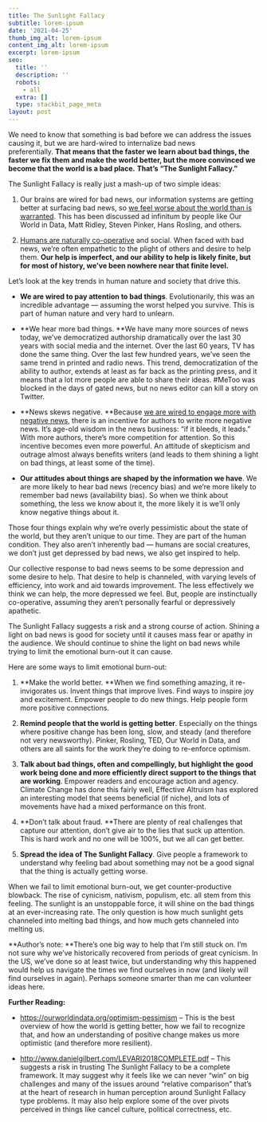 ```yaml
---
title: The Sunlight Fallacy
subtitle: lorem-ipsum
date: '2021-04-25'
thumb_img_alt: lorem-ipsum
content_img_alt: lorem-ipsum
excerpt: lorem-ipsum
seo:
  title: ''
  description: ''
  robots:
    - all
  extra: []
  type: stackbit_page_meta
layout: post
---
```

We need to know that something is bad before we can address the issues causing it, but we are hard-wired to internalize bad news preferentially. **That means that the faster we learn about bad things, the faster we fix them and make the world better, but the more convinced we become that the world is a bad place.** **That’s “The Sunlight Fallacy.”**

The Sunlight Fallacy is really just a mash-up of two simple ideas:

1.  Our brains are wired for bad news, our information systems are getting better at surfacing bad news, so [we feel worse about the world than is warranted](https://ourworldindata.org/optimism-pessimism). This has been discussed ad infinitum by people like Our World in Data, Matt Ridley, Steven Pinker, Hans Rosling, and others.

2.  [Humans are naturally co-operative](https://www.nature.com/articles/nature11467.epdf?referrer_access_token=vZ4NB0eWstY85ZiptUSQM9RgN0jAjWel9jnR3ZoTv0OuWnzgZWIYIT6G8DCrDRW76b7kYf3RDJyFw_M1lGJ_CWxJEPz0SXdPQuFmlyicmGZzPGQebvZaSo5zWnlA-cvDmzphOhsTQJLZ0DlpE8Q_cVbIzwV53pWP1Ns6Q17prBLqJ4nzq3\_of087DifQ8H4CDkmXlTMK0gJKVT7XOWrq8Scc3W5FcY_tPhMaWAFFdgaojefcZqEEXrpSq3A-H0BeX1VBLiDwvZCM6gfvZ4\_lyei6h9tsA_rv50MDS7zY-Do%3D\&tracking_referrer=www.scientificamerican.com) and social. When faced with bad news, we’re often empathetic to the plight of others and desire to help them. **Our help is imperfect, and our ability to help is likely finite, but for most of history, we’ve been nowhere near that finite level.**

Let’s look at the key trends in human nature and society that drive this.

*   **We are wired to pay attention to bad things**. Evolutionarily, this was an incredible advantage — assuming the worst helped you survive. This is part of human nature and very hard to unlearn.

<!---->

*   **We hear more bad things. **We have many more sources of news today, we’ve democratized authorship dramatically over the last 30 years with social media and the internet. Over the last 60 years, TV has done the same thing. Over the last few hundred years, we’ve seen the same trend in printed and radio news. This trend, democratization of the ability to author, extends at least as far back as the printing press, and it means that a lot more people are able to share their ideas. #MeToo was blocked in the days of gated news, but no news editor can kill a story on Twitter.

<!---->

*   **News skews negative. **Because [we are wired to engage more with negative news](https://www.pnas.org/content/116/38/18888), there is an incentive for authors to write more negative news. It’s age-old wisdom in the news business: “if it bleeds, it leads.” With more authors, there’s more competition for attention. So this incentive becomes even more powerful. An attitude of skepticism and outrage almost always benefits writers (and leads to them shining a light on bad things, at least some of the time).

<!---->

*   **Our attitudes about things are shaped by the information we have**. We are more likely to hear bad news (recency bias) and we’re more likely to remember bad news (availability bias). So when we think about something, the less we know about it, the more likely it is we’ll only know negative things about it.

Those four things explain why we’re overly pessimistic about the state of the world, but they aren’t unique to our time. They are part of the human condition. They also aren’t inherently bad — humans are social creatures, we don’t just get depressed by bad news, we also get inspired to help.

Our collective response to bad news seems to be some depression and some desire to help. That desire to help is channeled, with varying levels of efficiency, into work and aid towards improvement. The less effectively we think we can help, the more depressed we feel. But, people are instinctually co-operative, assuming they aren’t personally fearful or depressively apathetic.

The Sunlight Fallacy suggests a risk and a strong course of action. Shining a light on bad news is good for society until it causes mass fear or apathy in the audience. We should continue to shine the light on bad news while trying to limit the emotional burn-out it can cause.

Here are some ways to limit emotional burn-out:

1.  **Make the world better. **When we find something amazing, it re-invigorates us. Invent things that improve lives. Find ways to inspire joy and excitement. Empower people to do new things. Help people form more positive connections.

2.  **Remind people that the world is getting better**. Especially on the things where positive change has been long, slow, and steady (and therefore not very newsworthy). Pinker, Rosling, TED, Our World in Data, and others are all saints for the work they’re doing to re-enforce optimism.

3.  **Talk about bad things, often and compellingly, but highlight the good work being done and more efficiently direct support to the things that are working**. Empower readers and encourage action and agency. Climate Change has done this fairly well, Effective Altruism has explored an interesting model that seems beneficial (if niche), and lots of movements have had a mixed performance on this front.

4.  **Don’t talk about fraud. **There are plenty of real challenges that capture our attention, don’t give air to the lies that suck up attention. This is hard work and no one will be 100%, but we all can get better.

5.  **Spread the idea of The Sunlight Fallacy**. Give people a framework to understand why feeling bad about something may not be a good signal that the thing is actually getting worse.

When we fail to limit emotional burn-out, we get counter-productive blowback. The rise of cynicism, nativism, populism, etc. all stem from this feeling. The sunlight is an unstoppable force, it will shine on the bad things at an ever-increasing rate. The only question is how much sunlight gets channeled into melting bad things, and how much gets channeled into melting us.

**Author’s note: **There’s one big way to help that I’m still stuck on. I’m not sure why we’ve historically recovered from periods of great cynicism. In the US, we’ve done so at least twice, but understanding why this happened would help us navigate the times we find ourselves in now (and likely will find ourselves in again). Perhaps someone smarter than me can volunteer ideas here.

**Further Reading:**

*   <https://ourworldindata.org/optimism-pessimism> – This is the best overview of how the world is getting better, how we fail to recognize that, and how an understanding of positive change makes us more optimistic (and therefore more resilient).

*   <http://www.danielgilbert.com/LEVARI2018COMPLETE.pdf> – This suggests a risk in trusting The Sunlight Fallacy to be a complete framework. It may suggest why it feels like we can never “win” on big challenges and many of the issues around “relative comparison” that’s at the heart of research in human perception around Sunlight Fallacy type problems. It may also help explore some of the over pivots perceived in things like cancel culture, political correctness, etc.
